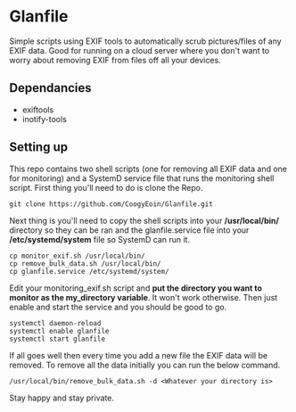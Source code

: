 # Glanfile

Simple scripts using EXIF tools to automatically scrub pictures/files of any EXIF data. Good for running on a cloud server where you don't want to worry about removing EXIF from files off all your devices.

## Dependancies
* exiftools
* inotify-tools

## Setting up

This repo contains two shell scripts (one for removing all EXIF data and one for monitoring) and a SystemD service file that runs the monitoring shell script. First thing you'll need to do is clone the Repo.

```
git clone https://github.com/CoogyEoin/Glanfile.git
```

Next thing is you'll need to copy the shell scripts into your **/usr/local/bin/** directory so they can be ran and the glanfile.service file into your **/etc/systemd/system** file so SystemD can run it.

```
cp monitor_exif.sh /usr/local/bin/
cp remove_bulk_data.sh /usr/local/bin/
cp glanfile.service /etc/systemd/system/
```

Edit your monitoring_exif.sh script and **put the directory you want to monitor as the my_directory variable**. It won't work otherwise. Then just enable and start the service and you should be good to go.

```
systemctl daemon-reload
systemctl enable glanfile
systemctl start glanfile
```

If all goes well then every time you add a new file the EXIF data will be removed. To remove all the data initially you can run the below command.

```
/usr/local/bin/remove_bulk_data.sh -d <Whatever your directory is>
```

Stay happy and stay private.
